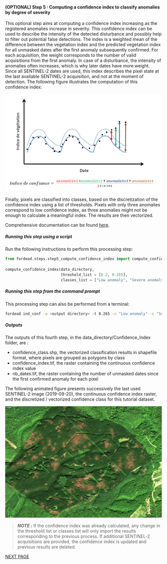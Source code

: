 #### (OPTIONAL) Step 5 : Computing a confidence index to classify anomalies by degree of severity

This optional step aims at computing a confidence index increasing as the registered anomalies increase in severity. 
This confidence index can be used to describe the intensity of the detected disturbance and possibly help to filter out potential false detections. 
The index is a weighted mean of the difference between the vegetation index and the predicted vegetation index for all unmasked dates after the first anomaly subsequently confirmed. 
For each acquisition, the weight corresponds to the number of valid acquisitions from the first anomaly. 
In case of a disturbance, the intensity of anomalies often increases, which is why later dates have more weight. 
Since all SENTINEL-2 dates are used, this index describes the pixel state at the last available SENTINEL-2 acquisition, and not at the moment of detection. 
The following figure illustrates the computation of this confidence index:

![graph_ind_conf](../user_guides/english/Diagrams/graph_ind_conf.png "graph_ind_conf")

Finally, pixels are classified into classes, based on the discretization of the confidence index using a list of thresholds. 
Pixels with only three anomalies correspond to low confidence index, as three anomalies might not be enough to calculate a meaningful index. The results are then vectorized.

Comprehensive documentation can be found [here](https://fordead.gitlab.io/fordead_package/docs/user_guides/english/05_compute_confidence/).

##### Running this step using a script

Run the following instructions to perform this processing step:

```python
from fordead.steps.step5_compute_confidence_index import compute_confidence_index

compute_confidence_index(data_directory, 
                         threshold_list = [0.2, 0.265], 
                         classes_list = ["Low anomaly", "Severe anomaly"])
```

##### Running this step from the command prompt

This processing step can also be performed from a terminal:

```bash
fordead ind_conf -o <output directory> -t 0.265 -c "Low anomaly" -c "Severe anomaly"
```

##### Outputs

The outputs of this fourth step, in the data_directory/Confidence_Index folder, are :
- confidence_class.shp, the vectorized classification results in shapefile format, where pixels are grouped as polygons by class
- confidence_index.tif, the raster containing the continuous confidence index value
- nb_dates.tif, the raster containing the number of unmasked dates since the first confirmed anomaly for each pixel

The following animated figure presents successively the last used SENTINEL-2 image (2019-09-20), the continuous confidence index raster, and the discretized / vectorized confidence class for this tutorial dataset.

![confidence-2019-09-20](Figures/gif_confidence.gif "confidence-2019-09-20")

> **_NOTE :_** If the confidence index was already calculated, any change in the threshold list or classes list will only import the results corresponding to the previous process. 
If additional SENTINEL-2 acquisitions are provided, the confidence index is updated and previous results are deleted.

[NEXT PAGE](https://fordead.gitlab.io/fordead_package/docs/Tutorial/06_export_results)
